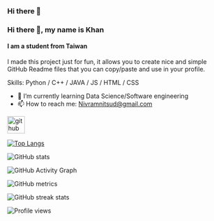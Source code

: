 ### Hi there 👋

### Hi there 👋, my name is Khan
#### I am a student from Taiwan
I made this project just for fun, it allows you to create nice and simple GitHub Readme files that you can copy/paste and use in your profile.

Skills: Python / C++ / JAVA / JS / HTML / CSS

- 🌱 I’m currently learning Data Science/Software engineering 
- 📫 How to reach me: Nivramnitsud@gmail.com 


[<img src='https://cdn.jsdelivr.net/npm/simple-icons@3.0.1/icons/github.svg' alt='github' height='40'>](https://github.com/KenZx0521)  

[![Top Langs](https://github-readme-stats.vercel.app/api/top-langs/?username=KenZx0521)](https://github.com/anuraghazra/github-readme-stats)

![GitHub stats](https://github-readme-stats.vercel.app/api?username=KenZx0521&show_icons=true&count_private=true)  

![GitHub Activity Graph](https://activity-graph.herokuapp.com/graph?username=KenZx0521)  

![GitHub metrics](https://metrics.lecoq.io/KenZx0521)  

![GitHub streak stats](https://github-readme-streak-stats.herokuapp.com/?user=KenZx0521)  

![Profile views](https://gpvc.arturio.dev/KenZx0521)  
